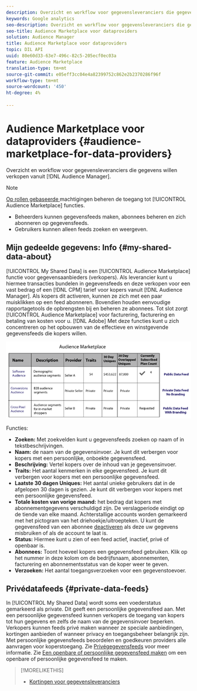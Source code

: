 ```yaml
---
description: Overzicht en workflow voor gegevensleveranciers die gegevens vanuit de Audience Manager willen verkopen.
keywords: Google analytics
seo-description: Overzicht en workflow voor gegevensleveranciers die gegevens vanuit de Audience Manager willen verkopen.
seo-title: Audience Marketplace voor dataproviders
solution: Audience Manager
title: Audience Marketplace voor dataproviders
topic: DIL API
uuid: 80e60d33-63e7-496c-82c5-205ecf0ec03a
feature: Audience Marketplace
translation-type: tm+mt
source-git-commit: e05eff3cc04e4a82399752c862e2b2370286f96f
workflow-type: tm+mt
source-wordcount: '450'
ht-degree: 4%

---
```



# Audience Marketplace voor dataproviders {#audience-marketplace-for-data-providers}

Overzicht en workflow voor gegevensleveranciers die gegevens willen verkopen vanuit [!DNL Audience Manager].

<!-- c_marketplace_provider.xml -->

>[!NOTE]
>
>[Op rollen gebaseerde ](../../../reporting/reports-dashboard.md) machtigingen beheren de toegang tot  [!UICONTROL Audience Marketplace] functies.
>
>* Beheerders kunnen gegevensfeeds maken, abonnees beheren en zich abonneren op gegevensfeeds.
>* Gebruikers kunnen alleen feeds zoeken en weergeven.


## Mijn gedeelde gegevens: Info {#my-shared-data-about}

[!UICONTROL My Shared Data] is een  [!UICONTROL Audience Marketplace] functie voor gegevensaanbieders (verkopers). Als leverancier kunt u hiermee transacties bundelen in gegevensfeeds en deze verkopen voor een vast bedrag of een [!DNL CPM] tarief voor kopers vanuit [!DNL Audience Manager]. Als kopers dit activeren, kunnen ze zich met een paar muisklikken op een feed abonneren. Bovendien houden eenvoudige rapportagetools de opbrengsten bij en beheren ze abonnees. Tot slot zorgt [!UICONTROL Audience Marketplace] voor facturering, facturering en betaling van kosten voor u. [!DNL Adobe] Met deze functies kunt u zich concentreren op het opbouwen van de effectieve en winstgevende gegevensfeeds die kopers willen.

![](assets/seller_marketplace.png)

<!-- c_myshared_data.xml -->

Functies:

* **Zoeken:** Met zoekvelden kunt u gegevensfeeds zoeken op naam of in tekstbeschrijvingen.
* **Naam:** de naam van de gegevensinvoer. Je kunt dit verbergen voor kopers met een persoonlijke, onboekte gegevensfeed.
* **Beschrijving:** Vertel kopers over de inhoud van je gegevensinvoer.
* **Traits:** Het aantal kenmerken in elke gegevensfeed. Je kunt dit verbergen voor kopers met een persoonlijke gegevensfeed.
* **Laatste 30 dagen Uniques:** Het aantal unieke gebruikers dat in de afgelopen 30 dagen is gezien. Je kunt dit verbergen voor kopers met een persoonlijke gegevensfeed.
* **Totale kosten van vorige maand:** het bedrag dat kopers met abonnementgegevens verschuldigd zijn. De verslagperiode eindigt op de tiende van elke maand. Achterstallige accounts worden gemarkeerd met het pictogram van het driehoekje/uitroepteken. U kunt de gegevensfeed van een abonnee [deactiveren](../../../features/audience-marketplace/marketplace-data-providers/marketplace-create-manage-feeds.md#deactivate-data-feed) als deze uw gegevens misbruiken of als de account te laat is.
* **Status:**  Hiermee kunt u zien of een feed actief, inactief, privé of openbaar is.
* **Abonnees:** Toont hoeveel kopers een gegevensfeed gebruiken. Klik op het nummer in deze kolom om de bedrijfsnaam, abonnementen, facturering en abonnementsstatus van de koper weer te geven.
* **Verzoeken:** Het aantal toegangsverzoeken voor een gegevenstoevoer.

## Privédatafeeds {#private-data-feeds}

In [!UICONTROL My Shared Data] wordt soms een voederstatus gemarkeerd als private. Dit geeft een persoonlijke gegevensfeed aan. Met een persoonlijke gegevensfeed kunnen verkopers de toegang van kopers tot hun gegevens en zelfs de naam van de gegevensinvoer beperken. Verkopers kunnen feeds privé maken wanneer ze speciale aanbiedingen, kortingen aanbieden of wanneer privacy en toegangsbeheer belangrijk zijn. Met persoonlijke gegevensfeeds beoordelen en goedkeuren providers alle aanvragen voor koperstoegang. Zie [Privégegevensfeeds](../../../features/audience-marketplace/marketplace-private-feeds.md) voor meer informatie. Zie [Een openbare of persoonlijke gegevensfeed maken](../../../features/audience-marketplace/marketplace-data-providers/marketplace-create-manage-feeds.md#create-public-private-data-feed) om een openbare of persoonlijke gegevensfeed te maken.

>[!MORELIKETHIS]
>
>* [Kortingen voor gegevensleveranciers](../../../features/audience-marketplace/marketplace-data-providers/marketplace-create-manage-feeds.md#discounts)

